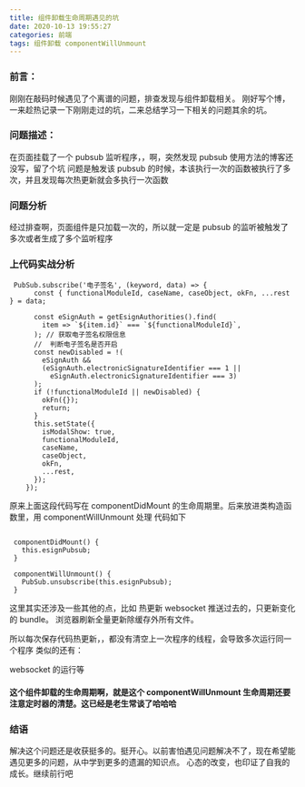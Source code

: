 ```yaml
---
title: 组件卸载生命周期遇见的坑
date: 2020-10-13 19:55:27
categories: 前端
tags: 组件卸载 componentWillUnmount
---
```


### 前言：

刚刚在敲码时候遇见了个离谱的问题，排查发现与组件卸载相关。
刚好写个博，一来趁热记录一下刚刚走过的坑，二来总结学习一下相关的问题其余的坑。

### 问题描述：

在页面挂载了一个 pubsub 监听程序，，啊，突然发现 pubsub 使用方法的博客还没写，留了个坑
问题是触发该 pubsub 的时候，本该执行一次的函数被执行了多次，并且发现每次热更新就会多执行一次函数

### 问题分析

经过排查啊，页面组件是只加载一次的，所以就一定是 pubsub 的监听被触发了多次或者生成了多个监听程序

### 上代码实战分析

```
 PubSub.subscribe('电子签名', (keyword, data) => {
      const { functionalModuleId, caseName, caseObject, okFn, ...rest } = data;

      const eSignAuth = getEsignAuthorities().find(
        item => `${item.id}` === `${functionalModuleId}`,
      ); // 获取电子签名权限信息
      //  判断电子签名是否开启
      const newDisabled = !(
        eSignAuth &&
        (eSignAuth.electronicSignatureIdentifier === 1 ||
          eSignAuth.electronicSignatureIdentifier === 3)
      );
      if (!functionalModuleId || newDisabled) {
        okFn({});
        return;
      }
      this.setState({
        isModalShow: true,
        functionalModuleId,
        caseName,
        caseObject,
        okFn,
        ...rest,
      });
    });

```

原来上面这段代码写在 componentDidMount 的生命周期里。后来放进类构造函数里，用 componentWillUnmount 处理
代码如下

```

 componentDidMount() {
   this.esignPubsub;
 }

 componentWillUnmount() {
   PubSub.unsubscribe(this.esignPubsub);
 }

```

这里其实还涉及一些其他的点，比如
热更新 websocket 推送过去的，只更新变化的 bundle。
浏览器刷新全量更新除缓存外所有文件。

所以每次保存代码热更新，，都没有清空上一次程序的线程，会导致多次运行同一个程序
类似的还有：

websocket 的运行等

#### 这个组件卸载的生命周期啊，就是这个 componentWillUnmount 生命周期还要注意定时器的清楚。这已经是老生常谈了哈哈哈

### 结语

解决这个问题还是收获挺多的。挺开心。以前害怕遇见问题解决不了，现在希望能遇见更多的问题，从中学到更多的遗漏的知识点。
心态的改变，也印证了自我的成长。继续前行吧
